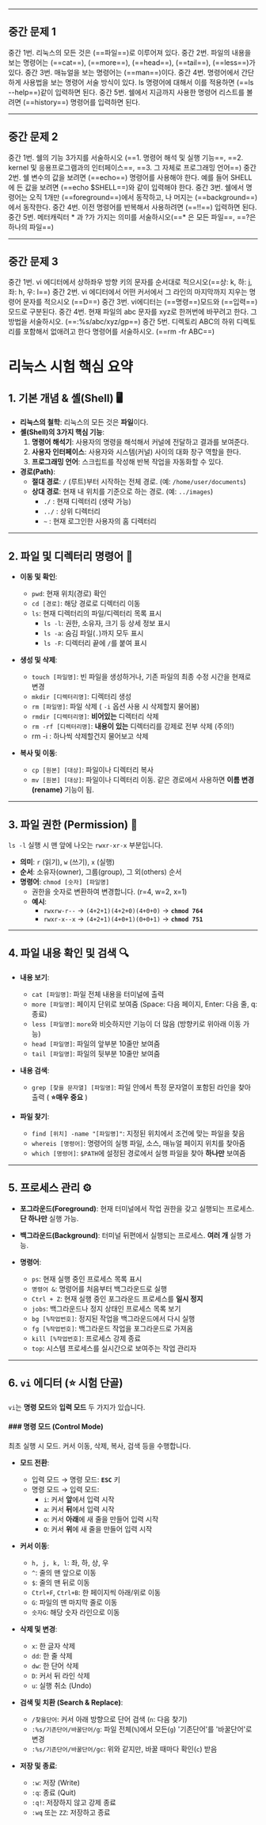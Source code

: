 
---
중간 문제 1
---
중간 1번. 리눅스의 모든 것은 (==파일==)로 이루어져 있다.
중간 2번. 파일의 내용을 보는 명령어는 (==cat==), (==more==), (==head==), (==tail==), (==less==)가 있다.
중간 3번. 매뉴얼을 보는 명령어는 (==man==)이다.
중간 4번. 명령어에서 간단하게 사용법을 보는 명령어 서술 방식이 있다. ls 명령어에 대해서 이를 적용하면 (==ls --help==)같이 입력하면 된다.
중간 5번. 쉘에서 지금까지 사용한 명령어 리스트를 볼려면 (==history==) 명령어를 입력하면 된다.

---
중간 문제 2 
---
중간 1번. 쉘의 기능 3가지를 서술하시오 (==1. 명령어 해석 및 실행 기능==, 
==2. kernel 및 응용프로그램과의 인터페이스==, 
==3. 그 자체로 프로그래밍 언어==)
중간 2번. 쉘 변수의 값을 보려면 (==echo==) 명령어를 사용해야 한다. 예를 들어 SHELL에 든 값을 보려면 (==echo $SHELL==)와 같이 입력해야 한다.
중간 3번. 쉘에서 명령어는 오직 1개만 (==foreground==)에서 동작하고, 나 머지는 (==background==)에서 동작한다.
중간 4번. 이전 명령어를 반복해서 사용하려면 (==!!==) 입력하면 된다.
중간 5번. 메터캐릭터 * 과 ?가 가지는 의미를 서술하시오(==* 은 모든 파일==, ==?은 하나의 파일==)

---
중간 문제 3
---
중간 1번. vi 에디터에서 상하좌우 방향 키의 문자를 순서대로 적으시오(==상: k, 하: j, 좌: h, 우: l==)
중간 2번. vi 에디터에서 어떤 커서에서 그 라인의 마지막까지 지우는 명령어 문자를 적으시오
(==D==)
중간 3번. vi에디터는 (==명령==)모드와 (==입력==)모드로 구분된다.
중간 4번. 현재 파일의 abc 문자를 xyz로 한꺼번에 바꾸려고 한다. 그 방법을 서술하시오.
(==:%s/abc/xyz/gp==) 
중간 5번. 디렉토리 ABC의 하위 디렉토리를 포함해서 없애려고 한다 명령어를 서술하시오.
(==rm -fr ABC==)

# 리눅스 시험 핵심 요약

## 1. 기본 개념 & 셸(Shell) 🖥️

* **리눅스의 철학**: 리눅스의 모든 것은 **파일**이다.
* **셸(Shell)의 3가지 핵심 기능**:
    1.  **명령어 해석기**: 사용자의 명령을 해석해서 커널에 전달하고 결과를 보여준다.
    2.  **사용자 인터페이스**: 사용자와 시스템(커널) 사이의 대화 창구 역할을 한다.
    3.  **프로그래밍 언어**: 스크립트를 작성해 반복 작업을 자동화할 수 있다.
* **경로(Path)**:
    * **절대 경로**: `/` (루트)부터 시작하는 전체 경로. (예: `/home/user/documents`)
    * **상대 경로**: 현재 내 위치를 기준으로 하는 경로. (예: `../images`)
        * `./` : 현재 디렉터리 (생략 가능)
        * `../` : 상위 디렉터리
        * `~` : 현재 로그인한 사용자의 홈 디렉터리

---

## 2. 파일 및 디렉터리 명령어 📂

* **이동 및 확인**:
    * `pwd`: 현재 위치(경로) 확인
    * `cd [경로]`: 해당 경로로 디렉터리 이동
    * `ls`: 현재 디렉터리의 파일/디렉터리 목록 표시
        * `ls -l`: 권한, 소유자, 크기 등 상세 정보 표시
        * `ls -a`: 숨김 파일(`.`)까지 모두 표시
        * `ls -F`: 디렉터리 끝에 `/`를 붙여 표시

* **생성 및 삭제**:
    * `touch [파일명]`: 빈 파일을 생성하거나, 기존 파일의 최종 수정 시간을 현재로 변경
    * `mkdir [디렉터리명]`: 디렉터리 생성
    * `rm [파일명]`: 파일 삭제 ( `-i` 옵션 사용 시 삭제할지 물어봄)
    * `rmdir [디렉터리명]`: **비어있는** 디렉터리 삭제
    * `rm -rf [디렉터리명]`: **내용이 있는** 디렉터리를 강제로 전부 삭제 (주의!)
    * rm -i : 하나씩 삭제할건지 물어보고 삭제

* **복사 및 이동**:
    * `cp [원본] [대상]`: 파일이나 디렉터리 복사
    * `mv [원본] [대상]`: 파일이나 디렉터리 이동. 같은 경로에서 사용하면 **이름 변경(rename)** 기능이 됨.
---

## 3. 파일 권한 (Permission) 🔑

`ls -l` 실행 시 맨 앞에 나오는 `rwxr-xr-x` 부분입니다.

* **의미**: `r` (읽기), `w` (쓰기), `x` (실행)
* **순서**: 소유자(owner), 그룹(group), 그 외(others) 순서
* **명령어**: `chmod [숫자] [파일명]`
    * 권한을 숫자로 변환하여 변경합니다. (r=4, w=2, x=1)
    * **예시**:
        * `rwxrw-r--` → `(4+2+1)(4+2+0)(4+0+0)` → **`chmod 764`**
        * `rwxr-x--x` → `(4+2+1)(4+0+1)(0+0+1)` → **`chmod 751`**

---

## 4. 파일 내용 확인 및 검색 🔍

* **내용 보기**:
    * `cat [파일명]`: 파일 전체 내용을 터미널에 출력
    * `more [파일명]`: 페이지 단위로 보여줌 (Space: 다음 페이지, Enter: 다음 줄, q: 종료)
    * `less [파일명]`: `more`와 비슷하지만 기능이 더 많음 (방향키로 위아래 이동 가능)
    * `head [파일명]`: 파일의 앞부분 10줄만 보여줌
    * `tail [파일명]`: 파일의 뒷부분 10줄만 보여줌

* **내용 검색**:
    * `grep [찾을 문자열] [파일명]`: 파일 안에서 특정 문자열이 포함된 라인을 찾아 출력 ( **⭐매우 중요** )

* **파일 찾기**:
    * `find [위치] -name "[파일명]"`: 지정된 위치에서 조건에 맞는 파일을 찾음
    * `whereis [명령어]`: 명령어의 실행 파일, 소스, 매뉴얼 페이지 위치를 찾아줌
    * `which [명령어]`: `$PATH`에 설정된 경로에서 실행 파일을 찾아 **하나만** 보여줌

---

## 5. 프로세스 관리 ⚙️

* **포그라운드(Foreground)**: 현재 터미널에서 작업 권한을 갖고 실행되는 프로세스. **단 하나만** 실행 가능.
* **백그라운드(Background)**: 터미널 뒤편에서 실행되는 프로세스. **여러 개** 실행 가능.

* **명령어**:
    * `ps`: 현재 실행 중인 프로세스 목록 표시
    * `명령어 &`: 명령어를 처음부터 백그라운드로 실행
    * `Ctrl + Z`: 현재 실행 중인 포그라운드 프로세스를 **일시 정지**
    * `jobs`: 백그라운드나 정지 상태인 프로세스 목록 보기
    * `bg [%작업번호]`: 정지된 작업을 백그라운드에서 다시 실행
    * `fg [%작업번호]`: 백그라운드 작업을 포그라운드로 가져옴
    * `kill [%작업번호]`: 프로세스 강제 종료
    * `top`: 시스템 프로세스를 실시간으로 보여주는 작업 관리자

---

## 6. `vi` 에디터 (⭐ 시험 단골)

`vi`는 **명령 모드**와 **입력 모드** 두 가지가 있습니다.

#### ### 명령 모드 (Control Mode)
최초 실행 시 모드. 커서 이동, 삭제, 복사, 검색 등을 수행합니다.

* **모드 전환**:
    * 입력 모드 → 명령 모드: **`ESC`** 키
    * 명령 모드 → 입력 모드:
        * `i`: 커서 **앞**에서 입력 시작
        * `a`: 커서 **뒤**에서 입력 시작
        * `o`: 커서 **아래**에 새 줄을 만들어 입력 시작
        * `O`: 커서 **위**에 새 줄을 만들어 입력 시작

* **커서 이동**:
    * `h, j, k, l`: 좌, 하, 상, 우
    * `^`: 줄의 맨 앞으로 이동
    * `$`: 줄의 맨 뒤로 이동
    * `Ctrl+F`, `Ctrl+B`: 한 페이지씩 아래/위로 이동
    * `G`: 파일의 맨 마지막 줄로 이동
    * `숫자G`: 해당 숫자 라인으로 이동

* **삭제 및 변경**:
    * `x`: 한 글자 삭제
    * `dd`: 한 줄 삭제
    * `dw`: 한 단어 삭제
    * `D`: 커서 뒤 라인 삭제
    * `u`: 실행 취소 (Undo)

* **검색 및 치환 (Search & Replace)**:
    * `/찾을단어`: 커서 아래 방향으로 단어 검색 (`n`: 다음 찾기)
    * `:%s/기존단어/바꿀단어/g`: 파일 전체(`%`)에서 모든(`g`) '기존단어'를 '바꿀단어'로 변경
    * `:%s/기존단어/바꿀단어/gc`: 위와 같지만, 바꿀 때마다 확인(`c`) 받음

* **저장 및 종료**:
    * `:w`: 저장 (Write)
    * `:q`: 종료 (Quit)
    * `:q!`: 저장하지 않고 강제 종료
    * `:wq` 또는 `ZZ`: 저장하고 종료


